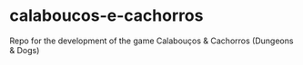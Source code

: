 # calaboucos-e-cachorros
Repo for the development of the game Calabouços &amp; Cachorros (Dungeons &amp; Dogs)
